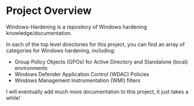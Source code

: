 # Project Overview
Windows-Hardening is a repository of Windows hardening knowledge/documentation.

In each of the top level directories for this project, you can find an array of categories for Windows hardening, including:
- Group Policy Objects (GPOs) for Active Directory and Standalone (local) environments
- Windows Defender Application Control (WDAC) Policies
- Windows Management Instrumentation (WMI) filters

I will eventually add much more documentation to this project, it just takes a while!